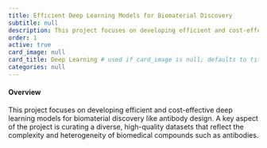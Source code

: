 ```yaml
---
title: Efficient Deep Learning Models for Biomaterial Discovery
subtitle: null
description: This project focuses on developing efficient and cost-effective deep learning models for biomaterial discovery like antibody design. A key aspect of the project is curating a diverse, high-quality datasets that reflect the complexity and heterogeneity of biomedical compounds such as antibodies.
order: 1
active: true
card_image: null
card_title: Deep Learning # used if card_image is null; defaults to title
categories: null
---
```


<h4>Overview</h4>

This project focuses on developing efficient and cost-effective deep learning models for biomaterial discovery like antibody design. A key aspect of the project is curating a diverse, high-quality datasets that reflect the complexity and heterogeneity of biomedical compounds such as antibodies.